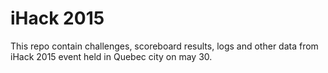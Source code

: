 iHack 2015
==========

This repo contain challenges, scoreboard results, logs and other data from iHack 2015 event held in Quebec city on may 30. 

